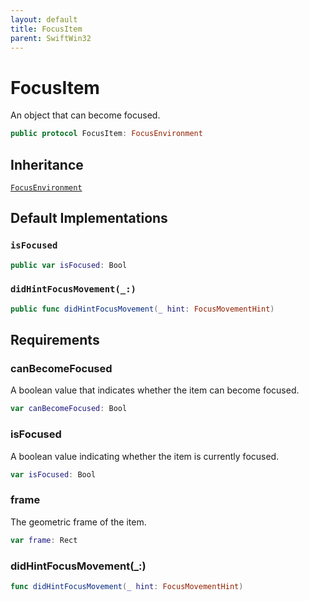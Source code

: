 ```yaml
---
layout: default
title: FocusItem
parent: SwiftWin32
---
```

# FocusItem

An object that can become focused.

``` swift
public protocol FocusItem: FocusEnvironment 
```

## Inheritance

[`FocusEnvironment`](https://compnerd.github.io/swift-win32/SwiftWin32/FocusEnvironment)

## Default Implementations

### `isFocused`

``` swift
public var isFocused: Bool 
```

### `didHintFocusMovement(_:)`

``` swift
public func didHintFocusMovement(_ hint: FocusMovementHint) 
```

## Requirements

### canBecomeFocused

A boolean value that indicates whether the item can become focused.

``` swift
var canBecomeFocused: Bool 
```

### isFocused

A boolean value indicating whether the item is currently focused.

``` swift
var isFocused: Bool 
```

### frame

The geometric frame of the item.

``` swift
var frame: Rect 
```

### didHintFocusMovement(\_:​)

``` swift
func didHintFocusMovement(_ hint: FocusMovementHint)
```
